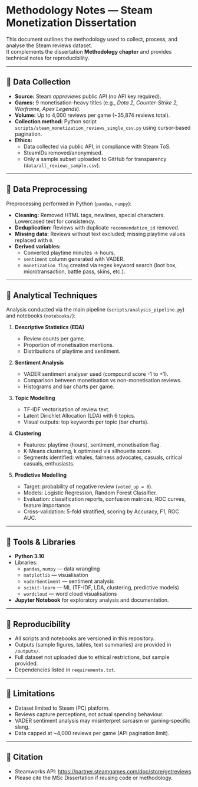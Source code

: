 # Methodology Notes — Steam Monetization Dissertation

This document outlines the methodology used to collect, process, and analyse the Steam reviews dataset.  
It complements the dissertation **Methodology chapter** and provides technical notes for reproducibility.

---

## 🔹 Data Collection
- **Source:** Steam *appreviews* public API (no API key required).  
- **Games:** 9 monetisation-heavy titles (e.g., *Dota 2, Counter-Strike 2, Warframe, Apex Legends*).  
- **Volume:** Up to 4,000 reviews per game (~35,874 reviews total).  
- **Collection method:** Python script `scripts/steam_monetization_reviews_single_csv.py` using cursor-based pagination.  
- **Ethics:**  
  - Data collected via public API, in compliance with Steam ToS.  
  - SteamIDs removed/anonymised.  
  - Only a sample subset uploaded to GitHub for transparency (`data/all_reviews_sample.csv`).  

---

## 🔹 Data Preprocessing
Preprocessing performed in Python (`pandas`, `numpy`):  
- **Cleaning:** Removed HTML tags, newlines, special characters. Lowercased text for consistency.  
- **Deduplication:** Reviews with duplicate `recommendation_id` removed.  
- **Missing data:** Reviews without text excluded; missing playtime values replaced with `0`.  
- **Derived variables:**  
  - Converted playtime minutes → hours.  
  - `sentiment` column generated with VADER.  
  - `monetization_flag` created via regex keyword search (loot box, microtransaction, battle pass, skins, etc.).  

---

## 🔹 Analytical Techniques
Analysis conducted via the main pipeline (`scripts/analysis_pipeline.py`) and notebooks (`notebooks/`):

1. **Descriptive Statistics (EDA)**  
   - Review counts per game.  
   - Proportion of monetisation mentions.  
   - Distributions of playtime and sentiment.  

2. **Sentiment Analysis**  
   - VADER sentiment analyser used (compound score -1 to +1).  
   - Comparison between monetisation vs non-monetisation reviews.  
   - Histograms and bar charts per game.  

3. **Topic Modelling**  
   - TF-IDF vectorisation of review text.  
   - Latent Dirichlet Allocation (LDA) with 6 topics.  
   - Visual outputs: top keywords per topic (bar charts).  

4. **Clustering**  
   - Features: playtime (hours), sentiment, monetisation flag.  
   - K-Means clustering, k optimised via silhouette score.  
   - Segments identified: whales, fairness advocates, casuals, critical casuals, enthusiasts.  

5. **Predictive Modelling**  
   - Target: probability of negative review (`voted_up = 0`).  
   - Models: Logistic Regression, Random Forest Classifier.  
   - Evaluation: classification reports, confusion matrices, ROC curves, feature importance.  
   - Cross-validation: 5-fold stratified, scoring by Accuracy, F1, ROC AUC.  

---

## 🔹 Tools & Libraries
- **Python 3.10**  
- Libraries:  
  - `pandas`, `numpy` — data wrangling  
  - `matplotlib` — visualisation  
  - `vaderSentiment` — sentiment analysis  
  - `scikit-learn` — ML (TF-IDF, LDA, clustering, predictive models)  
  - `wordcloud` — word cloud visualisations  
- **Jupyter Notebook** for exploratory analysis and documentation.  

---

## 🔹 Reproducibility
- All scripts and notebooks are versioned in this repository.  
- Outputs (sample figures, tables, text summaries) are provided in `/outputs/`.  
- Full dataset not uploaded due to ethical restrictions, but sample provided.  
- Dependencies listed in `requirements.txt`.  

---

## 🔹 Limitations
- Dataset limited to Steam (PC) platform.  
- Reviews capture perceptions, not actual spending behaviour.  
- VADER sentiment analysis may misinterpret sarcasm or gaming-specific slang.  
- Data capped at ~4,000 reviews per game (API pagination limit).  

---

## 🔹 Citation
- Steamworks API: https://partner.steamgames.com/doc/store/getreviews  
- Please cite the MSc Dissertation if reusing code or methodology.  
